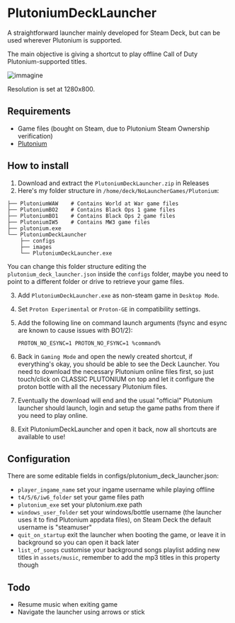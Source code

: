 # PlutoniumDeckLauncher

A straightforward launcher mainly developed for Steam Deck, but can be used wherever Plutonium is supported.

The main objective is giving a shortcut to play offline Call of Duty Plutonium-supported titles.

![immagine](https://github.com/framilano/PlutoniumDeckLauncher/assets/28491164/345a3045-9b24-45e0-8c6f-35f3f5710c11)


Resolution is set at 1280x800.

## Requirements
- Game files (bought on Steam, due to Plutonium Steam Ownership verification)
- [Plutonium](https://cdn.plutonium.pw/updater/plutonium.exe)

## How to install
1. Download and extract the `PlutoniumDeckLauncher.zip` in Releases
2. Here's my folder structure in `/home/deck/NoLauncherGames/Plutonium`:

```
├── PlutoniumWAW    # Contains World at War game files
├── PlutoniumBO2    # Contains Black Ops 1 game files
├── PlutoniumBO1    # Contains Black Ops 2 game files
├── PlutoniumIW5    # Contains MW3 game files
├── plutonium.exe
└── PlutoniumDeckLauncher
    ├── configs
    ├── images
    └── PlutoniumDeckLauncher.exe
```
You can change this folder structure editing the `plutonium_deck_launcher.json` inside the `configs` folder, maybe you need to point to a different folder or drive to retrieve your game files.

3. Add `PlutoniumDeckLauncher.exe` as non-steam game in `Desktop Mode`.
4. Set `Proton Experimental` or `Proton-GE` in compatibility settings.
5. Add the following line on command launch arguments (fsync and esync are known to cause issues with BO1/2):

    `PROTON_NO_ESYNC=1 PROTON_NO_FSYNC=1 %command%` 

6. Back in `Gaming Mode` and open the newly created shortcut, if everything's okay, you should be able to see the Deck Launcher. You need to download the necessary Plutonium online files first, so just touch/click on CLASSIC PLUTONIUM on top and let it configure the proton bottle with all the necessary Plutonium files.
7. Eventually the download will end and the usual "official" Plutonium launcher should launch, login and setup the game paths from there if you need to play online.
8. Exit PlutoniumDeckLauncher and open it back, now all shortcuts are available to use!

## Configuration

There are some editable fields in configs/plutonium_deck_launcher.json:
- `player_ingame_name` set your ingame username while playing offline
- `t4/5/6/iw6_folder` set your game files path
- `plutonium_exe` set your plutonium.exe path
- `windows_user_folder` set your windows/bottle username (the launcher uses it to find Plutonium appdata files), on Steam Deck the default username is "steamuser"
- `quit_on_startup` exit the launcher when booting the game, or leave it in background so you can open it back later
- `list_of_songs` customise your background songs playlist adding new titles in `assets/music`, remember to add the mp3 titles in this property though

## Todo
- Resume music when exiting game
- Navigate the launcher using arrows or stick

